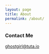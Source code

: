 ```yaml
---
layout: page
title: About
permalink: /about/
---
```


### Contact Me

[ghostgirl@tuta.io](mailto:ghostgirl@tuta.io)
